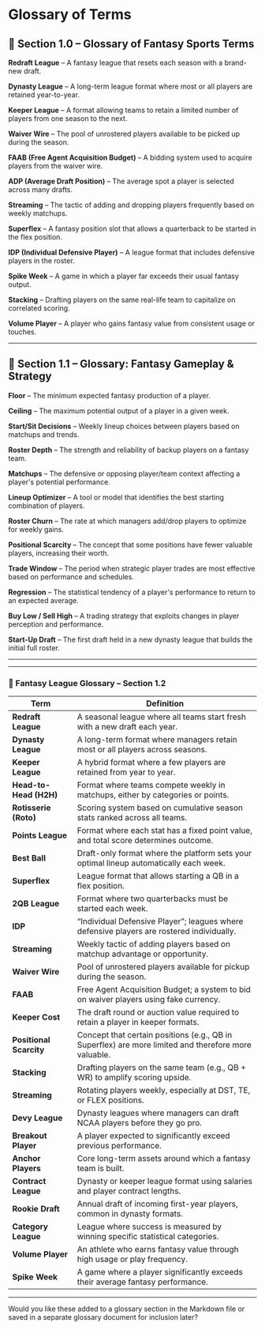 # Glossary of Terms


## 📘 Section 1.0 – Glossary of Fantasy Sports Terms

**Redraft League** – A fantasy league that resets each season with a brand-new draft.

**Dynasty League** – A long-term league format where most or all players are retained year-to-year.

**Keeper League** – A format allowing teams to retain a limited number of players from one season to the next.

**Waiver Wire** – The pool of unrostered players available to be picked up during the season.

**FAAB (Free Agent Acquisition Budget)** – A bidding system used to acquire players from the waiver wire.

**ADP (Average Draft Position)** – The average spot a player is selected across many drafts.

**Streaming** – The tactic of adding and dropping players frequently based on weekly matchups.

**Superflex** – A fantasy position slot that allows a quarterback to be started in the flex position.

**IDP (Individual Defensive Player)** – A league format that includes defensive players in the roster.

**Spike Week** – A game in which a player far exceeds their usual fantasy output.

**Stacking** – Drafting players on the same real-life team to capitalize on correlated scoring.

**Volume Player** – A player who gains fantasy value from consistent usage or touches.

---

## 📘 Section 1.1 – Glossary: Fantasy Gameplay & Strategy

**Floor** – The minimum expected fantasy production of a player.

**Ceiling** – The maximum potential output of a player in a given week.

**Start/Sit Decisions** – Weekly lineup choices between players based on matchups and trends.

**Roster Depth** – The strength and reliability of backup players on a fantasy team.

**Matchups** – The defensive or opposing player/team context affecting a player's potential performance.

**Lineup Optimizer** – A tool or model that identifies the best starting combination of players.

**Roster Churn** – The rate at which managers add/drop players to optimize for weekly gains.

**Positional Scarcity** – The concept that some positions have fewer valuable players, increasing their worth.

**Trade Window** – The period when strategic player trades are most effective based on performance and schedules.

**Regression** – The statistical tendency of a player's performance to return to an expected average.

**Buy Low / Sell High** – A trading strategy that exploits changes in player perception and performance.

**Start-Up Draft** – The first draft held in a new dynasty league that builds the initial full roster.

---

---

### 📘 Fantasy League Glossary – Section 1.2

| **Term**                | **Definition**                                                                                       |
| ----------------------- | ---------------------------------------------------------------------------------------------------- |
| **Redraft League**      | A seasonal league where all teams start fresh with a new draft each year.                            |
| **Dynasty League**      | A long-term format where managers retain most or all players across seasons.                         |
| **Keeper League**       | A hybrid format where a few players are retained from year to year.                                  |
| **Head-to-Head (H2H)**  | Format where teams compete weekly in matchups, either by categories or points.                       |
| **Rotisserie (Roto)**   | Scoring system based on cumulative season stats ranked across all teams.                             |
| **Points League**       | Format where each stat has a fixed point value, and total score determines outcome.                  |
| **Best Ball**           | Draft-only format where the platform sets your optimal lineup automatically each week.               |
| **Superflex**           | League format that allows starting a QB in a flex position.                                          |
| **2QB League**          | Format where two quarterbacks must be started each week.                                             |
| **IDP**                 | “Individual Defensive Player”; leagues where defensive players are rostered individually.            |
| **Streaming**           | Weekly tactic of adding players based on matchup advantage or opportunity.                           |
| **Waiver Wire**         | Pool of unrostered players available for pickup during the season.                                   |
| **FAAB**                | Free Agent Acquisition Budget; a system to bid on waiver players using fake currency.                |
| **Keeper Cost**         | The draft round or auction value required to retain a player in keeper formats.                      |
| **Positional Scarcity** | Concept that certain positions (e.g., QB in Superflex) are more limited and therefore more valuable. |
| **Stacking**            | Drafting players on the same team (e.g., QB + WR) to amplify scoring upside.                         |
| **Streaming**           | Rotating players weekly, especially at DST, TE, or FLEX positions.                                   |
| **Devy League**         | Dynasty leagues where managers can draft NCAA players before they go pro.                            |
| **Breakout Player**     | A player expected to significantly exceed previous performance.                                      |
| **Anchor Players**      | Core long-term assets around which a fantasy team is built.                                          |
| **Contract League**     | Dynasty or keeper league format using salaries and player contract lengths.                          |
| **Rookie Draft**        | Annual draft of incoming first-year players, common in dynasty formats.                              |
| **Category League**     | League where success is measured by winning specific statistical categories.                         |
| **Volume Player**       | An athlete who earns fantasy value through high usage or play frequency.                             |
| **Spike Week**          | A game where a player significantly exceeds their average fantasy performance.                       |

---

Would you like these added to a glossary section in the Markdown file or saved in a separate glossary document for inclusion later?
